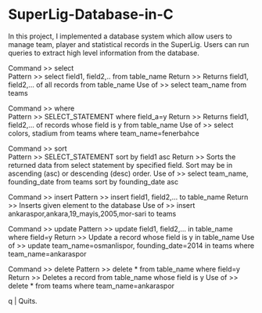 # SuperLig-Database-in-C
In this project, I implemented a database system which allow users to manage team, player and statistical records in the SuperLig. Users can run queries to extract high level information from the database.

Command >> select 	
Pattern >> select field1, field2,.. from table_name
Return  >> Returns field1, field2,… of all records from table_name 
Use of  >> select team_name from teams

Command >> where 	
Pattern >> SELECT_STATEMENT where field_a=y 
Return  >> Returns field1, field2,… of records whose field is y from table_name
Use of  >> select colors, stadium from teams where team_name=fenerbahce 

Command >> sort 	
Pattern >> SELECT_STATEMENT sort by field1 asc
Return  >> Sorts the returned data from select statement by specified field. Sort may be in ascending (asc) or descending (desc) order. Use of  >> select team_name, founding_date from teams sort by founding_date asc 

Command >> insert
Pattern >> insert field1, field2,… to table_name
Return  >> Inserts given element to the database
Use of  >> insert ankaraspor,ankara,19_mayis,2005,mor-sari to teams

Command >> update
Pattern >> update field1, field2,… in table_name where field=y
Return  >> Update a record whose field is y in table_name
Use of  >> update team_name=osmanlispor, founding_date=2014 in teams where team_name=ankaraspor

Command >> delete
Pattern >> delete * from table_name where field=y
Return  >> Deletes a record from table_name whose field is y
Use of  >> delete * from teams where team_name=ankaraspor

q | Quits.


